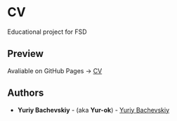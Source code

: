 # CV

Educational project for FSD

## Preview

Avaliable on GitHub Pages -> <a href="https://yur-ok.github.io/FSD_CV/" target="_blank">CV</a>

## Authors

* **Yuriy Bachevskiy** - (aka **Yur-ok**) - <a href="https://github.com/Yur-ok" target="_blank">Yuriy Bachevskiy</a>
